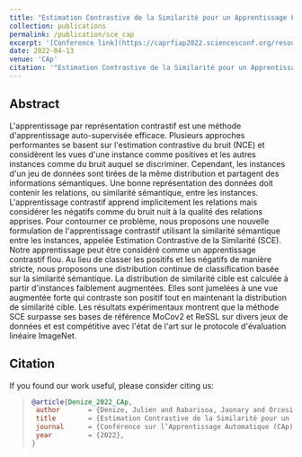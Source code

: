 ```yaml
---
title: "Estimation Contrastive de la Similarité pour un Apprentissage Flou Auto-Supervisé"
collection: publications
permalink: /publication/sce_cap
excerpt: '[Conference link](https://caprfiap2022.sciencesconf.org/resource/page/id/30)'
date: 2022-04-13
venue: 'CAp'
citation: '"Estimation Contrastive de la Similarité pour un Apprentissage Flou Auto-Supervisé" Julien Denize, Jaonary Rabarisoa, Astrid Orcesi, Romain Hérault, Stéphane Canu; Conférence sur l’Apprentissage Automatique (CAp), 2022'
---
```


## Abstract
L'apprentissage par représentation contrastif est une méthode d'apprentissage auto-supervisée efficace. Plusieurs approches performantes se basent sur l'estimation contrastive du bruit (NCE) et considèrent les vues d'une instance comme positives et les autres instances comme du bruit auquel se discriminer. Cependant, les instances d'un jeu de données sont tirées de la même distribution et partagent des informations sémantiques. Une bonne représentation des données doit contenir les relations, ou similarité sémantique, entre les instances. L'apprentissage contrastif apprend implicitement les relations mais considérer les négatifs comme du bruit nuit à la qualité des relations apprises. Pour contourner ce problème, nous proposons une nouvelle formulation de l'apprentissage contrastif utilisant la similarité sémantique entre les instances, appelée Estimation Contrastive de la Similarité (SCE). Notre apprentissage peut être considéré comme un apprentissage contrastif flou. Au lieu de classer les positifs et les négatifs de manière stricte, nous proposons une distribution continue de classification basée sur la similarité sémantique. La distribution de similarité cible est calculée à partir d'instances faiblement augmentées. Elles sont jumelées à une vue augmentée forte qui contraste son positif tout en maintenant la distribution de similarité cible. Les résultats expérimentaux montrent que la méthode SCE surpasse ses bases de référence MoCov2 et ReSSL sur divers jeux de données et est compétitive avec l'état de l'art sur le protocole d'évaluation linéaire ImageNet.


## Citation
If you found our work useful, please consider citing us:

>```BibTex
>@article{Denize_2022_CAp,
>  author       = {Denize, Julien and Rabarisoa, Jaonary and Orcesi, Astrid and H\'erault, Romain and Canu, St\'ephane},
>  title        = {Estimation Contrastive de la Similarité pour un Apprentissage Flou Auto-Supervisé},
>  journal      = {Conférence sur l’Apprentissage Automatique (CAp)},
>  year         = {2022},
>}
>```